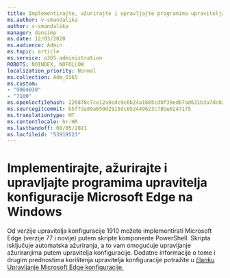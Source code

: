 ```yaml
---
title: Implementirajte, ažurirajte i upravljajte programima upravitelja konfiguracije Microsoft Edge na Windows
ms.author: v-smandalika
author: v-smandalika
manager: dansimp
ms.date: 12/03/2020
ms.audience: Admin
ms.topic: article
ms.service: o365-administration
ROBOTS: NOINDEX, NOFOLLOW
localization_priority: Normal
ms.collection: Adm_O365
ms.custom:
- "9004030"
- "7100"
ms.openlocfilehash: 226878c7ce12a9cdc9c6b24a1b05cdbf39ed67ad631b3a7dc02bbe0d7d6b91a2
ms.sourcegitcommit: b5f7da89a650d2915dc652449623c78be6247175
ms.translationtype: MT
ms.contentlocale: hr-HR
ms.lasthandoff: 08/05/2021
ms.locfileid: "53919523"
---
```

# <a name="use-configuration-manager-to-deploy-update-and-manage-microsoft-edge-on-windows"></a>Implementirajte, ažurirajte i upravljajte programima upravitelja konfiguracije Microsoft Edge na Windows

Od verzije upravitelja konfiguracije 1910 možete implementirati Microsoft Edge (verzije 77 i novije) putem skripte komponente PowerShell. Skripta isključuje automatska ažuriranja, a to vam omogućuje upravljanje ažuriranjima putem upravitelja konfiguracije. Dodatne informacije o tome i drugim prednostima korištenja upravitelja konfiguracije potražite u [članku Upravljanje Microsoft Edge konfiguracije.](https://docs.microsoft.com/mem/configmgr/apps/deploy-use/deploy-edge?)